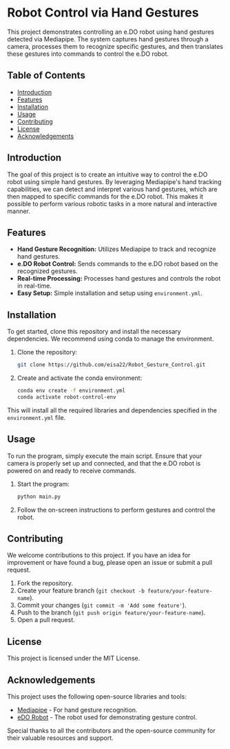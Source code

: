 # Robot Control via Hand Gestures

This project demonstrates controlling an e.DO robot using hand gestures detected via Mediapipe. The system captures hand gestures through a camera, processes them to recognize specific gestures, and then translates these gestures into commands to control the e.DO robot.


## Table of Contents
- [Introduction](#introduction)
- [Features](#features)
- [Installation](#installation)
- [Usage](#usage)
- [Contributing](#contributing)
- [License](#license)
- [Acknowledgements](#acknowledgements)

## Introduction

The goal of this project is to create an intuitive way to control the e.DO robot using simple hand gestures. By leveraging Mediapipe's hand tracking capabilities, we can detect and interpret various hand gestures, which are then mapped to specific commands for the e.DO robot. This makes it possible to perform various robotic tasks in a more natural and interactive manner.

## Features

- **Hand Gesture Recognition:** Utilizes Mediapipe to track and recognize hand gestures.
- **e.DO Robot Control:** Sends commands to the e.DO robot based on the recognized gestures.
- **Real-time Processing:** Processes hand gestures and controls the robot in real-time.
- **Easy Setup:** Simple installation and setup using `environment.yml`.

## Installation

To get started, clone this repository and install the necessary dependencies. We recommend using conda to manage the environment.

1. Clone the repository:
   ```sh
   git clone https://github.com/eisa22/Robot_Gesture_Control.git
   ```

2. Create and activate the conda environment:
   ```sh
   conda env create -f environment.yml
   conda activate robot-control-env
   ```

This will install all the required libraries and dependencies specified in the `environment.yml` file.

## Usage

To run the program, simply execute the main script. Ensure that your camera is properly set up and connected, and that the e.DO robot is powered on and ready to receive commands.

1. Start the program:
   ```sh
   python main.py
   ```

2. Follow the on-screen instructions to perform gestures and control the robot.

## Contributing

We welcome contributions to this project. If you have an idea for improvement or have found a bug, please open an issue or submit a pull request. 

1. Fork the repository.
2. Create your feature branch (`git checkout -b feature/your-feature-name`).
3. Commit your changes (`git commit -m 'Add some feature'`).
4. Push to the branch (`git push origin feature/your-feature-name`).
5. Open a pull request.

## License

This project is licensed under the MIT License.

## Acknowledgements

This project uses the following open-source libraries and tools:

- [Mediapipe](https://mediapipe.dev/) - For hand gesture recognition.
- [eDO Robot](https://www.comau.com/en/edo/) - The robot used for demonstrating gesture control.

Special thanks to all the contributors and the open-source community for their valuable resources and support.

